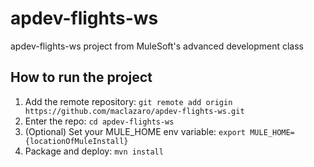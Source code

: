 # apdev-flights-ws
apdev-flights-ws project from MuleSoft's advanced development class
## How to run the project
1. Add the remote repository: `git remote add origin https://github.com/maclazaro/apdev-flights-ws.git`
2. Enter the repo: `cd apdev-flights-ws`
3. (Optional) Set your MULE_HOME env variable: `export MULE_HOME={locationOfMuleInstall}`
4. Package and deploy: `mvn install`